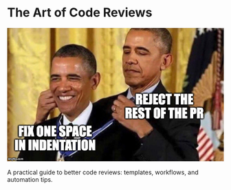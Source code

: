 # The Art of Code Reviews

<img src="assets/images/bad-code-review.jpg" style="width: 680px; height: auto;">

A practical guide to better code reviews: templates, workflows, and automation tips.
